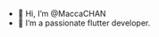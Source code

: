 - 👋 Hi, I’m @MaccaCHAN
- 👀 I’m a passionate flutter developer.


<!---
MaccaCHAN/MaccaCHAN is a ✨ special ✨ repository because its `README.md` (this file) appears on your GitHub profile.
You can click the Preview link to take a look at your changes.
--->
